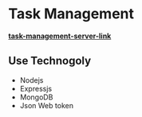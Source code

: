 # **Task Management**

[**task-management-server-link**
](https://computer-shope-server.onrender.com/)

## **Use Technogoly**

- Nodejs
- Expressjs
- MongoDB
- Json Web token
